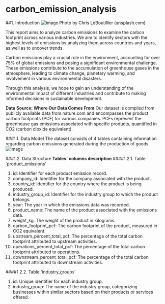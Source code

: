 # carbon_emission_analysis
##1. Introduction
![image](https://github.com/user-attachments/assets/ab401dcd-3f98-4175-a63a-3c1875067eb9)
Photo by Chris LeBoutillier (unsplash.com)

This report aims to analyze carbon emissions to examine the carbon footprint across various industries. We aim to identify sectors with the highest levels of emissions by analyzing them across countries and years, as well as to uncover trends.

Carbon emissions play a crucial role in the environment, accounting for over 75% of global emissions and posing a significant environmental challenge. These emissions contribute to the accumulation of greenhouse gases in the atmosphere, leading to climate change, planetary warming, and involvement in various environmental disasters.

Through this analysis, we hope to gain an understanding of the environmental impact of different industries and contribute to making informed decisions in sustainable development.

**Data Source: Where Our Data Comes From**
Our dataset is compiled from publicly available data from nature.com and encompasses the product carbon footprints (PCF) for various companies. PCFs represent the greenhouse gas emissions associated with specific products, quantified in CO2 (carbon dioxide equivalent).

###1.1. Data Model
The dataset consists of 4 tables containing information regarding carbon emissions generated during the production of goods.
![image](https://github.com/user-attachments/assets/6d8aec6d-739f-4a72-b57d-27728c1cafc3)

###1.2. Data Structure
**Tables' columns description**
####1.2.1. Table 'product_emissions'
1. id: Identifier for each product emission record.
2. company_id: Identifier for the company associated with the product.
3. country_id: Identifier for the country where the product is being produced.
4. industry_group_id: Identifier for the industry group to which the product belongs.
5. year: The year in which the emissions data was recorded.
6. product_name: The name of the product associated with the emissions data.
7. weight_kg: The weight of the product in kilograms.
8. carbon_footprint_pcf: The carbon footprint of the product, measured in CO2 equivalent.
9. upstream_percent_total_pcf: The percentage of the total carbon footprint attributed to upstream activities.
10. operations_percent_total_pcf: The percentage of the total carbon footprint attributed to operations.
11. downstream_percent_total_pcf: The percentage of the total carbon footprint attributed to downstream activities.

####1.2.2. Table 'industry_groups'
1. id: Unique identifier for each industry group.
2. industry_group: The name of the industry group, categorizing businesses within similar sectors based on their products or services offered.
